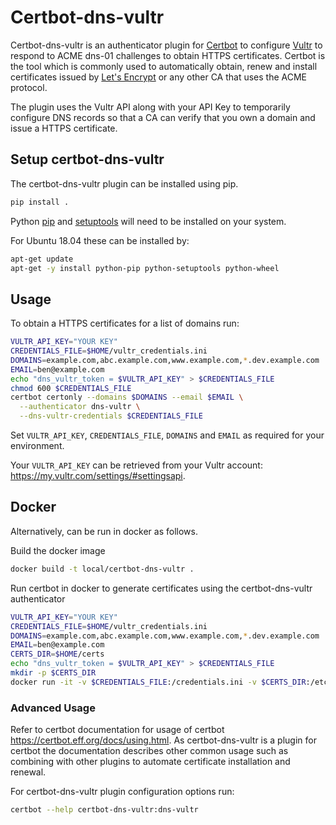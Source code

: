 # Certbot-dns-vultr
Certbot-dns-vultr is an authenticator plugin for [Certbot](https://certbot.eff.org/) to configure [Vultr](https://www.vultr.com/) to respond to ACME dns-01 challenges to obtain HTTPS certificates. Certbot is the tool which is commonly used to automatically obtain, renew and install certificates issued by [Let's Encrypt](https://letsencrypt.org/) or any other CA that uses the ACME protocol.

The plugin uses the Vultr API along with your API Key to temporarily configure DNS records so that a CA can verify that you own a domain and issue a HTTPS certificate.

## Setup certbot-dns-vultr
The certbot-dns-vultr plugin can be installed using pip.
```sh
pip install .
```
Python [pip](https://pypi.org/project/pip/) and [setuptools](https://pypi.org/project/setuptools/) will need to be installed on your system.

For Ubuntu 18.04 these can be installed by:
```sh
apt-get update
apt-get -y install python-pip python-setuptools python-wheel
```

## Usage
To obtain a HTTPS certificates for a list of domains run:
```sh
VULTR_API_KEY="YOUR KEY"
CREDENTIALS_FILE=$HOME/vultr_credentials.ini
DOMAINS=example.com,abc.example.com,www.example.com,*.dev.example.com
EMAIL=ben@example.com
echo "dns_vultr_token = $VULTR_API_KEY" > $CREDENTIALS_FILE
chmod 600 $CREDENTIALS_FILE
certbot certonly --domains $DOMAINS --email $EMAIL \
  --authenticator dns-vultr \
  --dns-vultr-credentials $CREDENTIALS_FILE
```
Set `VULTR_API_KEY`, `CREDENTIALS_FILE`, `DOMAINS` and `EMAIL` as required for your environment.

Your `VULTR_API_KEY` can be retrieved from your Vultr account: https://my.vultr.com/settings/#settingsapi.

## Docker
Alternatively, can be run in docker as follows.

Build the docker image
``` sh
docker build -t local/certbot-dns-vultr .
```

Run certbot in docker to generate certificates using the certbot-dns-vultr authenticator
``` sh
VULTR_API_KEY="YOUR KEY"
CREDENTIALS_FILE=$HOME/vultr_credentials.ini
DOMAINS=example.com,abc.example.com,www.example.com,*.dev.example.com
EMAIL=ben@example.com
CERTS_DIR=$HOME/certs
echo "dns_vultr_token = $VULTR_API_KEY" > $CREDENTIALS_FILE
mkdir -p $CERTS_DIR
docker run -it -v $CREDENTIALS_FILE:/credentials.ini -v $CERTS_DIR:/etc/letsencrypt/live local/certbot-dns-vultr certonly --authenticator dns-vultr --dns-vultr-credentials /credentials.ini --domains "$DOMAINS" -m $EMAIL -v
```
### Advanced Usage 
Refer to certbot documentation for usage of certbot https://certbot.eff.org/docs/using.html. As certbot-dns-vultr is a plugin for certbot the documentation describes other common usage such as combining with other plugins to automate certificate installation and renewal.

For certbot-dns-vultr plugin configuration options run:
```sh
certbot --help certbot-dns-vultr:dns-vultr
```
